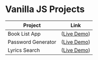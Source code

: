 # Vanilla JS Projects

| Project            | Link                                                                                |
| ------------------ | ----------------------------------------------------------------------------------- |
| Book List App      | (<a href="https://booklistproject.netlify.app/" target="_blank">Live Demo</a>)      |
| Password Generator | (<a href="https://passwordgeneratorapp.netlify.app/" target="_blank">Live Demo</a>) |
| Lyrics Search      | (<a href="https://lyrics-search-project.netlify.app">Live Demo</a>)                 |

